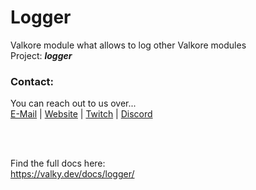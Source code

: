 # Logger


Valkore module what allows to log other Valkore modules  
Project: **_logger_**

### Contact:
You can reach out to us over...  
[E-Mail](mailto:admin@valkyteq.com?Subject=Github)   |    [Website](https://tera-europe.net/)   |    [Twitch](https://www.twitch.tv/valkyfischer)   |    [Discord](https://vteq.cc/discord/)

<br><br>

Find the full docs here:  
https://valky.dev/docs/logger/
